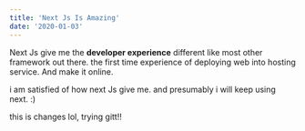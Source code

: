 ```yaml
---
title: 'Next Js Is Amazing'
date: '2020-01-03'
---
```


Next Js give me the **developer experience** different like most other framework out there.
the first time experience of deploying web into hosting service. And make it online.

i am satisfied of how next Js give me. and presumably i will keep using next. :)

this is changes lol, trying gitt!!
